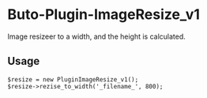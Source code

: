 # Buto-Plugin-ImageResize_v1

Image resizeer to a width, and the height is calculated.

## Usage

```
$resize = new PluginImageResize_v1();
$resize->rezise_to_width('_filename_', 800);
```
